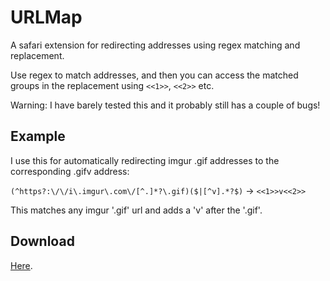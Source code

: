 # URLMap

A safari extension for redirecting addresses using regex matching and replacement.

Use regex to match addresses, and then you can access the matched groups in the replacement using `<<1>>`, `<<2>>` etc.

Warning: I have barely tested this and it probably still has a couple of bugs!

## Example
I use this for automatically redirecting imgur .gif addresses to the corresponding .gifv address:

`(^https?:\/\/i\.imgur\.com\/[^.]*?\.gif)($|[^v].*?$)` -> `<<1>>v<<2>>`

This matches any imgur '.gif' url and adds a 'v' after the '.gif'.

## Download

[Here](https://github.com/sam-marsh/URLMap/raw/master/URLMap.safariextz).
